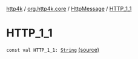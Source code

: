 [http4k](../../index.md) / [org.http4k.core](../index.md) / [HttpMessage](index.md) / [HTTP_1_1](./-h-t-t-p_1_1.md)

# HTTP_1_1

`const val HTTP_1_1: `[`String`](https://kotlinlang.org/api/latest/jvm/stdlib/kotlin/-string/index.html) [(source)](https://github.com/http4k/http4k/blob/master/http4k-core/src/main/kotlin/org/http4k/core/http.kt#L107)